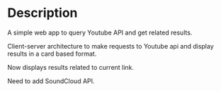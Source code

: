 # Description

A simple web app to query Youtube API and get related results.

Client-server architecture to make requests to Youtube api and display results in a card based format.

Now displays results related to current link.

Need to add SoundCloud API.